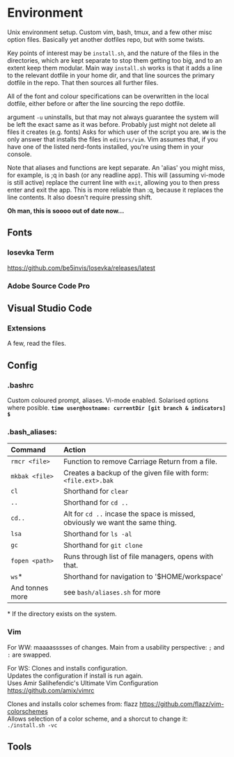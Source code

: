 # Environment
Unix environment setup. Custom vim, bash, tmux, and a few other misc option files.
Basically yet another dotfiles repo, but with some twists.

Key points of interest may be `install.sh`, and the nature of the files in the directories, which are kept separate to stop them getting too big, and to an extent keep them modular.
Main way `install.sh` works is that it adds a line to the relevant dotfile in your home dir, and that line sources the primary dotfile in the repo. That then sources all further files.

All of the font and colour specifications can be overwritten in the local dotfile, either before or after the line sourcing the repo dotfile.

argument `-u` uninstalls, but that may not always guarantee the system will be left the exact same as it was before. Probably just might not delete all files it creates (e.g. fonts)
Asks for which user of the script you are. `WW` is the only answer that installs the files in `editors/vim`.
Vim assumes that, if you have one of the listed nerd-fonts installed, you're using them in your console.

Note that aliases and functions are kept separate. An 'alias' you might miss, for example, is ;q in bash (or any readline app). This will (assuming vi-mode is still active) replace the current line with `exit`, allowing you to then press enter and exit the app. This is more reliable than :q, because it replaces the line contents. It also doesn't require pressing shift.


**Oh man, this is soooo out of date now...**

## Fonts

### Iosevka Term
https://github.com/be5invis/Iosevka/releases/latest

### Adobe Source Code Pro

## Visual Studio Code

### Extensions

A few, read the files.

## Config

### .bashrc

Custom coloured prompt, aliases. Vi-mode enabled. Solarised options where posible.
**`time user@hostname: currentDir [git branch & indicators] $ `**

### .bash_aliases: 

| Command | Action |
| :------ | :----- |
| `rmcr <file>` | Function to remove Carriage Return from a file. |
| `mkbak <file>` | Creates a backup of the given file with form: `<file.ext>.bak` |
| `cl` | Shorthand for `clear` |
| `..` | Shorthand for `cd ..` |
| `cd..` | Alt for `cd ..` incase the space is missed, obviously we want the same thing. |
| `lsa` | Shorthand for `ls -al` |
| `gc` | Shorthand for `git clone` |
| `fopen <path>` | Runs through list of file managers, opens with that. |
| `ws`\* | Shorthand for navigation to '$HOME/workspace' |
| And tonnes more | see `bash/aliases.sh` for more |

\* If the directory exists on the system.

### Vim

For WW: maaaasssses of changes. Main from a usability perspective: `;` and `:` are swapped.


For WS:
Clones and installs configuration.  
Updates the configuration if install is run again.  
Uses Amir Salihefendic's Ultimate Vim Configuration https://github.com/amix/vimrc

Clones and installs color schemes from: flazz https://github.com/flazz/vim-colorschemes  
Allows selection of a color scheme, and a shorcut to change it: `./install.sh -vc`

## Tools
